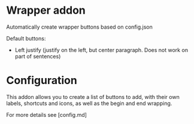 Wrapper addon
===
Automatically create wrapper buttons based on config.json

Default buttons:
- Left justify (justify on the left, but center paragraph. Does not work on part of sentences)

Configuration
===
This addon allows you to create a list of buttons to add, with their own labels, shortcuts and icons, as well as the begin and end wrapping.

For more details see [config.md]
